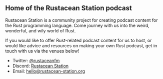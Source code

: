## Home of the Rustacean Station podcast

Rustacean Station is a community project for creating podcast content
for the Rust programming language. Come journey with us into the weird,
wonderful, and wily world of Rust.

If you would like to offer Rust-related podcast content for us to host,
or would like advice and resources on making your own Rust podcast, get
in touch with us via the venues below!

 - Twitter: [@rustaceanfm](https://twitter.com/rustaceanfm)
 - Discord: [Rustacean Station](https://discord.gg/cHc3Gyc)
 - Email: [hello@rustacean-station.org](mailto:hello@rustacean-station.org)

